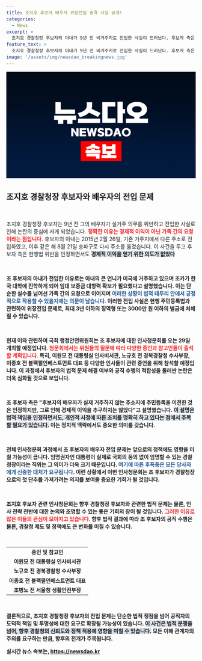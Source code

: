 ```yaml
---
title: 조지호 후보자 배우자 위장전입 충격 사실 공개!
categories:
  - News
excerpt: >
  조지호 경찰청장 후보자의 아내가 9년 전 비거주지로 전입한 사실이 드러났다. 후보자 측은 경제적 이익 의도는 없으나 실거주 의무 위반을 인정하며 해명을 준비 중이다. 인사청문회는 29일 예정!
feature_text: >
  조지호 경찰청장 후보자의 아내가 9년 전 비거주지로 전입한 사실이 드러났다. 후보자 측은 경제적 이익 의도는 없으나 실거주 의무 위반을 인정하며 해명을 준비 중이다. 인사청문회는 29일 예정!
image: '/assets/img/newsdao_breakingnews.jpg'
---
```


<p><img src="/assets/img/newsdao_breakingnews.jpg" alt="bookingtag 속보" /></p>

<h2 data-ke-size="size26">조지호 경찰청장 후보자와 배우자의 전입 문제</h2>

<p data-ke-size="size16">&nbsp;</p>

<p>조지호 경찰청장 후보자는 9년 전 그의 배우자가 실거주 의무를 위반하고 전입한 사실로 인해 논란의 중심에 서게 되었습니다. <b><span style="color: #ee2323;">정확한 이유는 경제적 이익이 아닌 가족 간의 요청이라는 점입니다.</span></b> 후보자의 아내는 2015년 2월 26일, 기존 거주지에서 다른 주소로 전입하였고, 이후 같은 해 8월 21일 송파구로 다시 주소를 옮겼습니다. 이 사건을 두고 후보자 측은 현행법 위반을 인정하면서도 <b><span style="background-color: #21538527;">경제적 이익을 얻기 위한 의도가 없었다</span></b고 주장했습니다.  </p>

<p data-ke-size="size16">&nbsp;</p>

<p>조 후보자의 아내가 전입한 이유로는 <strong>아내의 큰 언니가 미국에 거주</strong>하고 있으며 조카가 한국 대학에 진학하게 되어 임대 보증금 대항력 확보가 필요했다고 설명했습니다. 이는 단순한 실수를 넘어선 가족 간의 요청으로 이어지며 <b><span style="color: #1a5490;">이러한 상황이 법적 테두리 안에서 긍정적으로 작용할 수 있을지에는 의문이 남습니다.</span></b> 이러한 전입 사실은 현행 주민등록법과 관련하여 위장전입 문제로, 최대 3년 이하의 징역형 또는 3000만 원 이하의 벌금에 처해질 수 있습니다.  </p>

<p data-ke-size="size16">&nbsp;</p>

<p>현재 이와 관련하여 국회 행정안전위원회는 조 후보자에 대한 인사청문회를 오는 29일 개최할 예정입니다. <b><span style="color: #ee2323;">청문회에서는 위원들의 질문에 따라 다양한 증인과 참고인들이 출석할 계획입니다.</span></b> 특히, 이원모 전 대통령실 인사비서관, 노규호 전 경북경찰청 수사부장, 이종호 전 블랙펄인베스트먼트 대표 등 다양한 인사들이 관련 증언을 위해 참석할 예정입니다. 이 과정에서 후보자의 법적 문제 해결 여부와 공직 수행의 적합성을 둘러싼 논란은 더욱 심화될 것으로 보입니다.  </p>

<p data-ke-size="size16">&nbsp;</p>

<p>조 후보자 측은 "후보자의 배우자가 실제 거주하지 않는 주소지에 주민등록을 이전한 것은 인정하지만, 그로 인해 경제적 이익을 추구하지는 않았다"고 설명했습니다. <b><span style="background-color: #21538527;">이 설명은 법적 책임을 인정하면서도, 개인적 사정에 따른 조치를 명확히 하고 있다는 점에서 주목할 필요가 있습니다.</span></b> 이는 정치적 맥락에서도 중요한 의미를 갖습니다.  </p>

<p data-ke-size="size16">&nbsp;</p>

<p>전체 인사청문회 과정에서 조 후보자의 배우자 전입 문제는 앞으로의 정책에도 영향을 미칠 가능성이 큽니다. 임명권자인 대통령이 실제로 국회의 동의 없이 임명할 수 있는 경찰청장이라는 직위는 그 의미가 더욱 크기 때문입니다. <b><span style="color: #1a5490;">여기에 따른 후폭풍은 모든 당사자에게 신중한 대처가 요구됩니다.</span></b> 이런 상황에서 이번 인사청문회는 조 후보자가 경찰청장으로의 첫 단추를 가져가려는 의지를 보여줄 중요한 기회가 될 것입니다.  </p>

<p data-ke-size="size16">&nbsp;</p>

<p>조지호 후보자 관련 인사청문회는 향후 경찰청장 후보자와 관련한 법적 문제는 물론, 인사 전략 전반에 대한 논의와 조명할 수 있는 좋은 기회의 장이 될 것입니다. <b><span style="color: #ee2323;">그러한 이유로 많은 이들의 관심이 모아지고 있습니다.</span></b> 향후 법적 결과에 따라 조 후보자의 공직 수행은 물론, 경찰청 제도 및 정책에도 큰 변화를 미칠 수 있습니다.  </p>

<p data-ke-size="size16">&nbsp;</p>

<table>
    <tr>
        <td style="text-align: center; height: 17px;"><b>증인 및 참고인</b></td>
    </tr>
    <tr>
        <td style="text-align: center; height: 17px;"><b>이원모 전 대통령실 인사비서관</b></td>
    </tr>
    <tr>
        <td style="text-align: center; height: 17px;"><b>노규호 전 경북경찰청 수사부장</b></td>
    </tr>
    <tr>
        <td style="text-align: center; height: 17px;"><b>이종호 전 블랙펄인베스트먼트 대표</b></td>
    </tr>
    <tr>
        <td style="text-align: center; height: 17px;"><b>조병노 전 서울청 생활안전부장</b></td>
    </tr>
</table>

<p data-ke-size="size16">&nbsp;</p>

<p>결론적으로, 조지호 경찰청장 후보자의 전입 문제는 단순한 법적 쟁점을 넘어 공직자의 도덕적 책임 및 투명성에 대한 요구로 확장될 가능성이 있습니다. <b><span style="background-color: #21538527;">이 사건은 법적 분쟁을 넘어, 향후 경찰청의 신뢰도와 정책 적용에 영향을 미칠 수 있습니다.</span></b> 모든 이해 관계자의 주의를 요구하는 만큼, 향후의 전개가 주목됩니다.</p>
실시간 뉴스 속보는, <a href="https://newsdao.kr" rel="dofollow">https://newsdao.kr</a>


